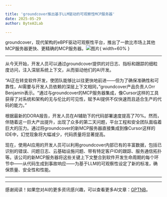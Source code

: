 ```yaml
---

title: 'groundcover推出基于LLM驱动的可观察性MCP服务器'
date: 2025-05-29
author: ByteAILab

---
```


groundcover，现代架构的eBPF驱动可观察性平台，推出了一款比市场上其他MCP服务器更快、更精确的MCP服务器。![图片](https://ai-techpark.com/wp-content/uploads/groundcover.jpg){ width=60% }

---
从今天开始，开发人员可以通过groundcover提供的对日志、指标和跟踪的细粒度访问，注入深层系统上下文，从而驱动他们的AI开发。

“AI正在转变软件开发，使团队能够比以往更快地前进——但为了确保准确性和可靠性，AI需要与开发人员依赖的深层上下文相同，”groundcover产品负责人Orr Benjamin表示。“通过与groundcover的MCP服务器集成，像Cursor这样的工具获得了对系统和架构的无与伦比的可见性，赋予AI提供不仅快速而且适合生产的代码的能力。”

根据最新的DORA报告，开发人员在AI辅助下的代码部署速度提高了70%。然而，伴随着这一巨大产出提升，出现了众多的第二天问题，平台工程和安全团队面临着巨大的压力。通过将groundcover的新MCP服务器直接集成到像Cursor这样的IDE中，幻觉现象将大幅减少，代码质量将显著提高。

现在，使用AI应用的开发人员可以利用groundcover内部已有的丰富数据，包括已识别的错误、问题日志、云基础设施问题、带有特定客户ID的跟踪、服务通信拓扑等。该公司的新MCP服务器将这些关键上下文整合到软件开发生命周期的每个环节中——从代码生成到事故响应——为基于LLM的可观察性设定了新的标准，确保质量、安全性和性能。

---
---
感谢阅读！如果您对AI的更多资讯感兴趣，可以查看更多AI文章：[GPTNB](https://gptnb.com)。